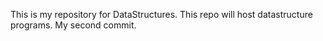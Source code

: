 This is my repository for DataStructures. This repo will host datastructure programs.
My second commit.